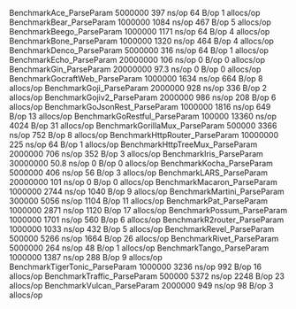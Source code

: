 BenchmarkAce_ParseParam                  5000000               397 ns/op              64 B/op          1 allocs/op
BenchmarkBear_ParseParam                 1000000              1084 ns/op             467 B/op          5 allocs/op
BenchmarkBeego_ParseParam                1000000              1171 ns/op              64 B/op          4 allocs/op
BenchmarkBone_ParseParam                 1000000              1320 ns/op             464 B/op          4 allocs/op
BenchmarkDenco_ParseParam                5000000               316 ns/op              64 B/op          1 allocs/op
BenchmarkEcho_ParseParam                20000000               106 ns/op               0 B/op          0 allocs/op
BenchmarkGin_ParseParam                 20000000                97.3 ns/op             0 B/op          0 allocs/op
BenchmarkGocraftWeb_ParseParam           1000000              1634 ns/op             664 B/op          8 allocs/op
BenchmarkGoji_ParseParam                 2000000               928 ns/op             336 B/op          2 allocs/op
BenchmarkGojiv2_ParseParam               2000000               986 ns/op             208 B/op          6 allocs/op
BenchmarkGoJsonRest_ParseParam           1000000              1816 ns/op             649 B/op         13 allocs/op
BenchmarkGoRestful_ParseParam             100000             13360 ns/op            4024 B/op         31 allocs/op
BenchmarkGorillaMux_ParseParam            500000              3366 ns/op             752 B/op          8 allocs/op
BenchmarkHttpRouter_ParseParam          10000000               225 ns/op              64 B/op          1 allocs/op
BenchmarkHttpTreeMux_ParseParam          2000000               706 ns/op             352 B/op          3 allocs/op
BenchmarkIris_ParseParam                30000000                50.8 ns/op             0 B/op          0 allocs/op
BenchmarkKocha_ParseParam                5000000               406 ns/op              56 B/op          3 allocs/op
BenchmarkLARS_ParseParam                20000000               101 ns/op               0 B/op          0 allocs/op
BenchmarkMacaron_ParseParam              1000000              2744 ns/op            1040 B/op          9 allocs/op
BenchmarkMartini_ParseParam               300000              5056 ns/op            1104 B/op         11 allocs/op
BenchmarkPat_ParseParam                  1000000              2871 ns/op            1120 B/op         17 allocs/op
BenchmarkPossum_ParseParam               1000000              1701 ns/op             560 B/op          6 allocs/op
BenchmarkR2router_ParseParam             1000000              1033 ns/op             432 B/op          5 allocs/op
BenchmarkRevel_ParseParam                 500000              5266 ns/op            1664 B/op         26 allocs/op
BenchmarkRivet_ParseParam                5000000               264 ns/op              48 B/op          1 allocs/op
BenchmarkTango_ParseParam                1000000              1387 ns/op             288 B/op          9 allocs/op
BenchmarkTigerTonic_ParseParam           1000000              3236 ns/op             992 B/op         16 allocs/op
BenchmarkTraffic_ParseParam               500000              5372 ns/op            2248 B/op         23 allocs/op
BenchmarkVulcan_ParseParam               2000000               949 ns/op              98 B/op          3 allocs/op
